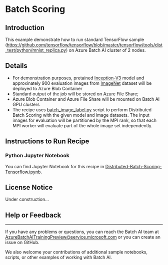 # Batch Scoring

## Introduction

This example demonstrate how to run standard TensorFlow sample (https://github.com/tensorflow/tensorflow/blob/master/tensorflow/tools/dist_test/python/mnist_replica.py) on Azure Batch AI cluster of 2 nodes.

## Details

- For demonstration purposes, pretained [Inception-V3](https://arxiv.org/abs/1512.00567) model and approxinately 900 evaluation images from [ImageNet](http://image-net.org/) dataset will be deployed to Azure Blob Container
- Standard output of the job will be stored on Azure File Share;
- Azure Blob Container and Azure File Share will be mounted on Batch AI GPU clusters 
- The recipe uses [batch_image_label.py](./batch_image_label.py) script to perform Distributed Batch Scoring with the given model and image datasets. The input images for evaluation will be partitioned by the MPI rank, so that each MPI worker will evaluate part of the whole image set independently. 

## Instructions to Run Recipe

### Python Jupyter Notebook

You can find Jupyter Notebook for this recipe in [Distributed-Batch-Scoring-Tensorflow.ipynb](./Distributed-Batch-Scoring-Tensorflow.ipynb).

## License Notice

Under construction...

## Help or Feedback
--------------------
If you have any problems or questions, you can reach the Batch AI team at [AzureBatchAITrainingPreview@service.microsoft.com](mailto:AzureBatchAITrainingPreview@service.microsoft.com) or you can create an issue on GitHub.

We also welcome your contributions of additional sample notebooks, scripts, or other examples of working with Batch AI.
